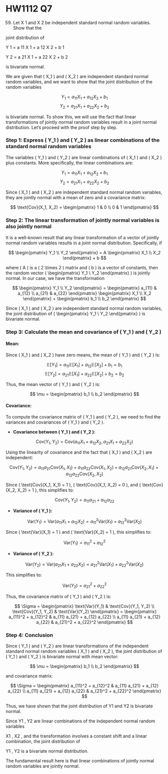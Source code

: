 # HW1112 Q7
59. Let X 1 and X 2 be independent standard normal random variables. Show that the
    
joint distribution of

Y 1 = a 11 X 1 + a 12 X 2 + b 1

Y 2 = a 21 X 1 + a 22 X 2 + b 2

is bivariate normal.

We are given that \( X_1 \) and \( X_2 \) are independent standard normal random variables, and we want to show that the joint distribution of the random variables

$$
Y_1 = a_{11} X_1 + a_{12} X_2 + b_1
$$
$$
Y_2 = a_{21} X_1 + a_{22} X_2 + b_2
$$

is bivariate normal. To show this, we will use the fact that linear transformations of jointly normal random variables result in a joint normal distribution. Let’s proceed with the proof step by step.

### Step 1: Express \( Y_1 \) and \( Y_2 \) as linear combinations of the standard normal random variables
The variables \( Y_1 \) and \( Y_2 \) are linear combinations of \( X_1 \) and \( X_2 \) plus constants. More specifically, the linear combinations are:

$$
Y_1 = a_{11} X_1 + a_{12} X_2 + b_1
$$
$$
Y_2 = a_{21} X_1 + a_{22} X_2 + b_2
$$

Since \( X_1 \) and \( X_2 \) are independent standard normal random variables, they are jointly normal with a mean of zero and a covariance matrix:

$$
\text{Cov}(X_1, X_2) = \begin{pmatrix} 1 & 0 \\ 0 & 1 \end{pmatrix}
$$

### Step 2: The linear transformation of jointly normal variables is also jointly normal
It is a well-known result that any linear transformation of a vector of jointly normal random variables results in a joint normal distribution. Specifically, if

$$
\begin{pmatrix} Y_1 \\ Y_2 \end{pmatrix} = A \begin{pmatrix} X_1 \\ X_2 \end{pmatrix} + b
$$

where \( A \) is a \( 2 \times 2 \) matrix and \( b \) is a vector of constants, then the random vector \( \begin{pmatrix} Y_1 \\ Y_2 \end{pmatrix} \) is jointly normal. In our case, we have the transformation

$$
\begin{pmatrix} Y_1 \\ Y_2 \end{pmatrix} = \begin{pmatrix} a_{11} & a_{12} \\ a_{21} & a_{22} \end{pmatrix} \begin{pmatrix} X_1 \\ X_2 \end{pmatrix} + \begin{pmatrix} b_1 \\ b_2 \end{pmatrix}
$$

Since \( X_1 \) and \( X_2 \) are independent standard normal random variables, the joint distribution of \( \begin{pmatrix} Y_1 \\ Y_2 \end{pmatrix} \) is bivariate normal.

### Step 3: Calculate the mean and covariance of \( Y_1 \) and \( Y_2 \)
#### Mean:
Since \( X_1 \) and \( X_2 \) have zero means, the mean of \( Y_1 \) and \( Y_2 \) is:

$$
\mathbb{E}[Y_1] = a_{11} \mathbb{E}[X_1] + a_{12} \mathbb{E}[X_2] + b_1 = b_1
$$
$$
\mathbb{E}[Y_2] = a_{21} \mathbb{E}[X_1] + a_{22} \mathbb{E}[X_2] + b_2 = b_2
$$

Thus, the mean vector of \( Y_1 \) and \( Y_2 \) is:

$$
\mu = \begin{pmatrix} b_1 \\ b_2 \end{pmatrix}
$$

#### Covariance:
To compute the covariance matrix of \( Y_1 \) and \( Y_2 \), we need to find the variances and covariances of \( Y_1 \) and \( Y_2 \).

- **Covariance between \( Y_1 \) and \( Y_2 \):**

$$
\text{Cov}(Y_1, Y_2) = \text{Cov}(a_{11} X_1 + a_{12} X_2, a_{21} X_1 + a_{22} X_2)
$$

Using the linearity of covariance and the fact that \( X_1 \) and \( X_2 \) are independent:

$$
\text{Cov}(Y_1, Y_2) = a_{11} a_{21} \text{Cov}(X_1, X_1) + a_{11} a_{22} \text{Cov}(X_1, X_2) + a_{12} a_{21} \text{Cov}(X_2, X_1) + a_{12} a_{22} \text{Cov}(X_2, X_2)
$$

Since \( \text{Cov}(X_1, X_1) = 1 \), \( \text{Cov}(X_1, X_2) = 0 \), and \( \text{Cov}(X_2, X_2) = 1 \), this simplifies to:

$$
\text{Cov}(Y_1, Y_2) = a_{11} a_{21} + a_{12} a_{22}
$$

- **Variance of \( Y_1 \):**

$$
\text{Var}(Y_1) = \text{Var}(a_{11} X_1 + a_{12} X_2) = a_{11}^2 \text{Var}(X_1) + a_{12}^2 \text{Var}(X_2)
$$

Since \( \text{Var}(X_1) = 1 \) and \( \text{Var}(X_2) = 1 \), this simplifies to:

$$
\text{Var}(Y_1) = a_{11}^2 + a_{12}^2
$$

- **Variance of \( Y_2 \):**

$$
\text{Var}(Y_2) = \text{Var}(a_{21} X_1 + a_{22} X_2) = a_{21}^2 \text{Var}(X_1) + a_{22}^2 \text{Var}(X_2)
$$

This simplifies to:

$$
\text{Var}(Y_2) = a_{21}^2 + a_{22}^2
$$

Thus, the covariance matrix of \( Y_1 \) and \( Y_2 \) is:

$$
\Sigma = \begin{pmatrix}
\text{Var}(Y_1) & \text{Cov}(Y_1, Y_2) \\
\text{Cov}(Y_1, Y_2) & \text{Var}(Y_2)
\end{pmatrix}
= \begin{pmatrix}
a_{11}^2 + a_{12}^2 & a_{11} a_{21} + a_{12} a_{22} \\
a_{11} a_{21} + a_{12} a_{22} & a_{21}^2 + a_{22}^2
\end{pmatrix}
$$

### Step 4: Conclusion
Since \( Y_1 \) and \( Y_2 \) are linear transformations of the independent standard normal random variables \( X_1 \) and \( X_2 \), the joint distribution of \( Y_1 \) and \( Y_2 \) is bivariate normal with mean vector:

$$
\mu = \begin{pmatrix} b_1 \\ b_2 \end{pmatrix}
$$

and covariance matrix:

$$
\Sigma = \begin{pmatrix}
a_{11}^2 + a_{12}^2 & a_{11} a_{21} + a_{12} a_{22} \\
a_{11} a_{21} + a_{12} a_{22} & a_{21}^2 + a_{22}^2
\end{pmatrix}
$$

Thus, we have shown that the joint distribution of Y1 and  Y2  is bivariate normal.

Since Y1 , Y2 are linear combinations of the independent normal random variables 

X1 , X2 , and the transformation involves a constant shift and a linear combination, the joint distribution of 

Y1 , Y2 is a bivariate normal distribution.

The fundamental result here is that linear combinations of jointly normal random variables are jointly normal. 
